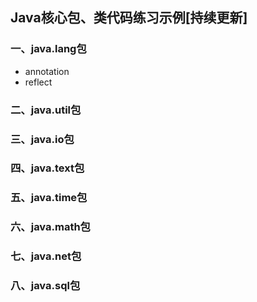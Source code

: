 ## Java核心包、类代码练习示例[持续更新]

### 一、java.lang包
- annotation
- reflect
### 二、java.util包

### 三、java.io包

### 四、java.text包

### 五、java.time包

### 六、java.math包

### 七、java.net包

### 八、java.sql包
